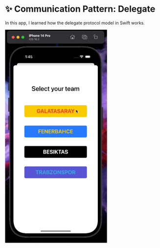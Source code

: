 # :sparkles: Communication Pattern: Delegate
In this app, I learned how the delegate protocol model in Swift works.

<p float="left">
<img width="333" src="/Mixed-Tutorials-And-Exercises/Tutorials/002-Communication-Pattern-Delegate/gif/preview.gif">
</p>

